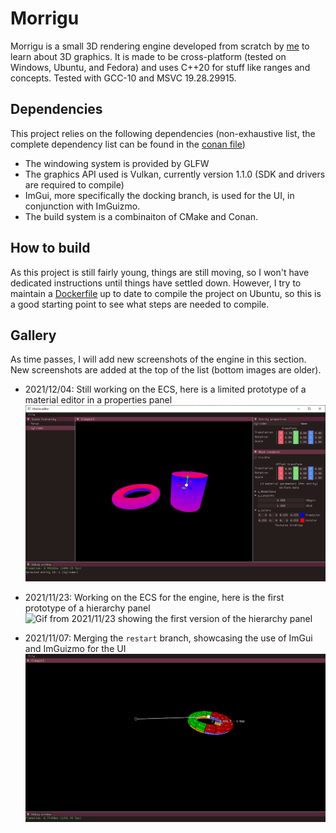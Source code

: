 # Morrigu

Morrigu is a small 3D rendering engine developed from scratch by [me](https://github.com/Ithyx) to learn about 3D graphics.
It is made to be cross-platform (tested on Windows, Ubuntu, and Fedora) and uses C++20 for stuff like ranges and concepts. Tested with GCC-10 and MSVC 19.28.29915.

## Dependencies

This project relies on the following dependencies (non-exhaustive list, the complete dependency list can be found in the [conan file](../conanfile.txt))

* The windowing system is provided by GLFW
* The graphics API used is Vulkan, currently version 1.1.0 (SDK and drivers are required to compile)
* ImGui, more specifically the docking branch, is used for the UI, in conjunction with ImGuizmo.
* The build system is a combinaiton of CMake and Conan.

## How to build

As this project is still fairly young, things are still moving, so I won't have dedicated instructions until things have settled down. However, I try to maintain a [Dockerfile](../Dockerfile) up to date to compile the project on Ubuntu, so this is a good starting point to see what steps are needed to compile.

## Gallery

As time passes, I will add new screenshots of the engine in this section. New screenshots are added at the top of the list (bottom images are older).

* 2021/12/04: Still working on the ECS, here is a limited prototype of a material editor in a properties panel
![Screenshot from 2021/12/04, showing off a prototype of the material editor. Also hints are dropped :)](Sample_2021_12_04.png)

* 2021/11/23: Working on the ECS for the engine, here is the first prototype of a hierarchy panel
![Gif from 2021/11/23 showing the first version of the hierarchy panel](Sample_2021_11_23.gif)

* 2021/11/07: Merging the `restart` branch, showcasing the use of ImGui and ImGuizmo for the UI
![Screenshot from 2021/11/07 UI showcase, using ImGui and ImGuizmo](Sample_2021_11_07.png)
